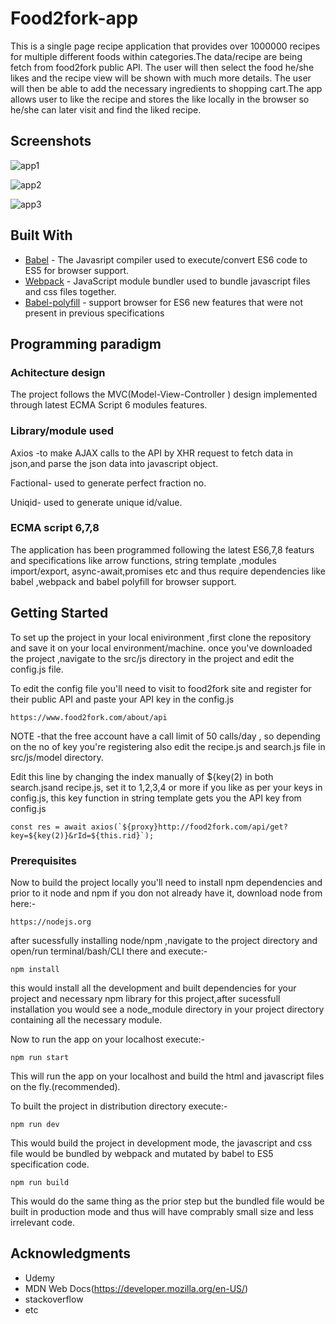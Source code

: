 # Food2fork-app

This is a single page recipe application that provides over 1000000 recipes for multiple different foods within categories.The data/recipe are being fetch from food2fork public API. The user will then select the food he/she likes and the recipe view will be shown with much more details. The user will then be able to add the necessary ingredients to shopping cart.The app allows user to like the recipe and stores the like locally in the browser so he/she can later visit and find the liked recipe.

## Screenshots
![app1](https://user-images.githubusercontent.com/17953528/45334106-fbdbad80-b596-11e8-849e-47b4f5756623.png)


![app2](https://user-images.githubusercontent.com/17953528/45334116-06964280-b597-11e8-9c29-cfc6cbe7d0c4.png)


![app3](https://user-images.githubusercontent.com/17953528/45334128-144bc800-b597-11e8-9753-78413da85017.png)

## Built With

* [Babel](https://babeljs.io/) - The Javasript compiler used to execute/convert ES6 code to ES5 for browser support.
* [Webpack](https://webpack.js.org/) - JavaScript module bundler used to bundle javascript files and css files together.
* [Babel-polyfill](https://babeljs.io/docs/en/babel-polyfill) - support browser for ES6 new features that were not present in previous specifications



## Programming paradigm

### Achitecture design
The project follows the MVC(Model-View-Controller ) design implemented through latest ECMA Script 6 modules features.

### Library/module used
Axios -to make AJAX calls to the API by XHR request to fetch data in json,and parse the json data into javascript object.

Factional- used to generate perfect fraction no.

Uniqid- used to generate unique id/value.

### ECMA script 6,7,8 
The application has been programmed following the latest ES6,7,8 featurs and specifications like arrow functions, string template ,modules import/export, async-await,promises etc and thus require dependencies like babel ,webpack and babel polyfill for browser support.

## Getting Started

To set up the project in your local enivironment ,first clone the repository and save it on your local environment/machine.
once you've downloaded the project ,navigate to the src/js directory in the project and edit the config.js file.

To edit the config file you'll need to visit to food2fork site and register for their public API and paste your API key in the config.js
```
https://www.food2fork.com/about/api
```

NOTE -that the free account have a call limit of 50 calls/day , so depending on the no of key you're registering also edit the recipe.js and search.js file in src/js/model directory.

Edit this line by changing the index manually of ${key(2) in both search.jsand recipe.js, set it to 1,2,3,4 or more if you like as per your keys in config.js, this key function in string template gets you the API key from config.js
```
const res = await axios(`${proxy}http://food2fork.com/api/get?key=${key(2)}&rId=${this.rid}`);

```

### Prerequisites

Now to build the project locally you'll need to install npm dependencies and prior to it node and npm if you don not already have it,
download node from here:-
```
https://nodejs.org
```
after sucessfully installing node/npm ,navigate to the project directory and open/run terminal/bash/CLI there and execute:-
```
npm install
```
this would install all the development and built dependencies for your project and necessary npm library for this project,after sucessfull installation you would see a node_module directory in your project directory containing all the necessary module.

Now to run the app on your localhost execute:-
```
npm run start
```
This will run the app on your localhost and build the html and javascript files on the fly.(recommended).

To built the project in distribution directory execute:-
```
npm run dev
```
This would build the project in development mode, the javascript and css file would be bundled by webpack and mutated by babel to ES5 specification code. 


```
npm run build
```
This would do the same thing as the prior step but the bundled file would be built in production mode and thus will have comprably small size and less irrelevant code.






## Acknowledgments

* Udemy
* MDN Web Docs(https://developer.mozilla.org/en-US/)
* stackoverflow
* etc

